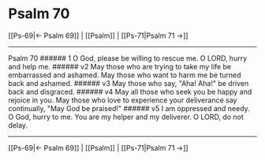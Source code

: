 # Psalm 70

[[Ps-69|← Psalm 69]] | [[Psalm]] | [[Ps-71|Psalm 71 →]]
***

Psalm 70 ###### 1 O God, please be willing to rescue me. O LORD, hurry and help me. ###### v2 May those who are trying to take my life be embarrassed and ashamed. May those who want to harm me be turned back and ashamed. ###### v3 May those who say, "Aha! Aha!" be driven back and disgraced. ###### v4 May all those who seek you be happy and rejoice in you. May those who love to experience your deliverance say continually, "May God be praised!" ###### v5 I am oppressed and needy. O God, hurry to me. You are my helper and my deliverer. O LORD, do not delay.

***
[[Ps-69|← Psalm 69]] | [[Psalm]] | [[Ps-71|Psalm 71 →]]
